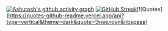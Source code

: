 [![Ashutosh's github activity graph](https://github-readme-activity-graph.vercel.app/graph?username=qalqaa&theme=github-compact)](https://github.com/ashutosh00710/github-readme-activity-graph)
[![GitHub Streak](https://streak-stats.demolab.com/?user=qalqaa&theme=dark)](https://git.io/streak-stats)[![Quotes](https://quotes-github-readme.vercel.app/api?type=vertical&theme=dark&quote=Энвелоуп&nbspввв]
